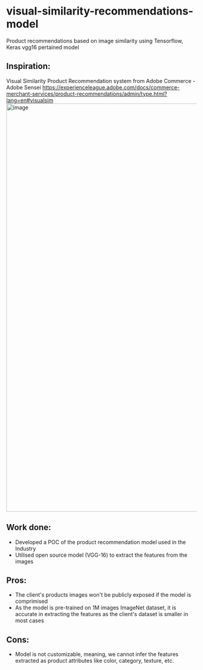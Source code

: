 # visual-similarity-recommendations-model
Product recommendations based on image similarity using Tensorflow, Keras vgg16 pertained model

## Inspiration:
Visual Similarity Product Recommendation system from Adobe Commerce - Adobe Sensei
https://experienceleague.adobe.com/docs/commerce-merchant-services/product-recommendations/admin/type.html?lang=en#visualsim
<img width="1078" alt="image" src="https://github.com/GvsSriRam/visual-similarity-recommendations-model/assets/57980789/a1157bed-e384-4c7a-955a-6009165134aa">


## Work done:
- Developed a POC of the product recommendation model used in the Industry
- Utilised open source model (VGG-16) to extract the features from the images

## Pros:
  - The client's products images won't be publicly exposed if the model is comprimised
  - As the model is pre-trained on 1M images ImageNet dataset, it is accurate in extracting the features as the client's dataset is smaller in most cases

## Cons:
  - Model is not customizable, meaning, we cannot infer the features extracted as product attributes like color, category, texture, etc.
